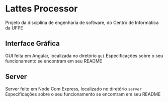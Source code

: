 # Lattes Processor

Projeto da disciplina de engenharia de software, do Centro de Informática da UFPE

## Interface Gráfica

GUI feita em Angular, localizada no diretório `gui`
Especificações sobre o seu funcionamento se encontram em seu README

## Server

Server feito em Node Com Express, localizado no diretório `server`
Especificações sobre o seu funcionamento se encontram em seu README